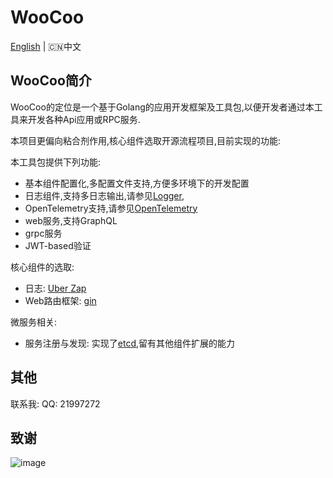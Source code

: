# WooCoo

[English](README.md) | 🇨🇳中文

## WooCoo简介

WooCoo的定位是一个基于Golang的应用开发框架及工具包,以便开发者通过本工具来开发各种Api应用或RPC服务.

本项目更偏向粘合剂作用,核心组件选取开源流程项目,目前实现的功能:

本工具包提供下列功能:

- 基本组件配置化,多配置文件支持,方便多环境下的开发配置
- 日志组件,支持多日志输出,请参见[Logger](docs/logger.md),
- OpenTelemetry支持,请参见[OpenTelemetry](docs/otel.md)
- web服务,支持GraphQL
- grpc服务
- JWT-based验证

核心组件的选取:

- 日志: [Uber Zap](http://go.uber.org/zap)
- Web路由框架: [gin](http://github.com/gin-gonic/gin)

微服务相关:

- 服务注册与发现: 实现了[etcd](https://github.com/coreos/etcd),留有其他组件扩展的能力

## 其他

联系我: QQ: 21997272

## 致谢

![image](https://resources.jetbrains.com/storage/products/company/brand/logos/jb_beam.svg)